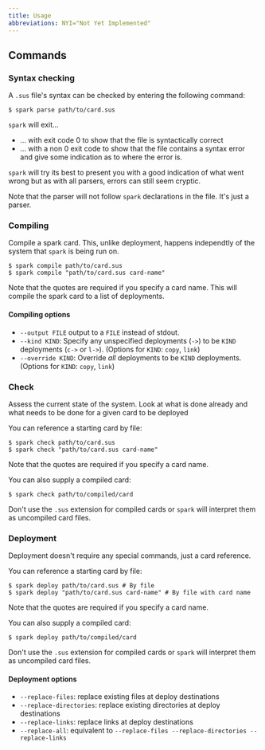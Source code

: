 ```yaml
---
title: Usage
abbreviations: NYI="Not Yet Implemented"
---
```


## Commands

### Syntax checking
A `.sus` file's syntax can be checked by entering the following command:

```
$ spark parse path/to/card.sus
```

`spark` will exit...

- ... with exit code 0 to show that the file is syntactically correct
- ... with a non 0 exit code to show that the file contains a syntax error and give some indication as to where the error is.

`spark` will try its best to present you with a good indication of what went wrong but as with all parsers, errors can still seem cryptic.

Note that the parser will not follow `spark` declarations in the file. It's just a parser.

### Compiling 
Compile a spark card.
This, unlike deployment, happens independtly of the system that `spark` is being run on.

```
$ spark compile path/to/card.sus
$ spark compile "path/to/card.sus card-name"
```

Note that the quotes are required if you specify a card name.
This will compile the spark card to a list of deployments.

#### Compiling options

- `--output FILE` output to a `FILE` instead of stdout.
- `--kind KIND`: Specify any unspecified deployments (`->`) to be `KIND` deployments (`c->` or `l->`). (Options for `KIND`: `copy`, `link`)
- `--override KIND`: Override _all_ deployments to be `KIND` deployments. (Options for `KIND`: `copy`, `link`)


### Check

Assess the current state of the system.
Look at what is done already and what needs to be done for a given card to be deployed

You can reference a starting card by file:

```
$ spark check path/to/card.sus
$ spark check "path/to/card.sus card-name"
```

Note that the quotes are required if you specify a card name.

You can also supply a compiled card:

```
$ spark check path/to/compiled/card
```

Don't use the `.sus` extension for compiled cards or `spark` will interpret them as uncompiled card files.

### Deployment
Deployment doesn't require any special commands, just a card reference.

You can reference a starting card by file:

```
$ spark deploy path/to/card.sus # By file
$ spark deploy "path/to/card.sus card-name" # By file with card name
```

Note that the quotes are required if you specify a card name.

You can also supply a compiled card:

```
$ spark deploy path/to/compiled/card
```

Don't use the `.sus` extension for compiled cards or `spark` will interpret them as uncompiled card files.

#### Deployment options

- `--replace-files`: replace existing files at deploy destinations
- `--replace-directories`: replace existing directories at deploy destinations
- `--replace-links`: replace links at deploy destinations
- `--replace-all`: equivalent to `--replace-files --replace-directories --replace-links`
